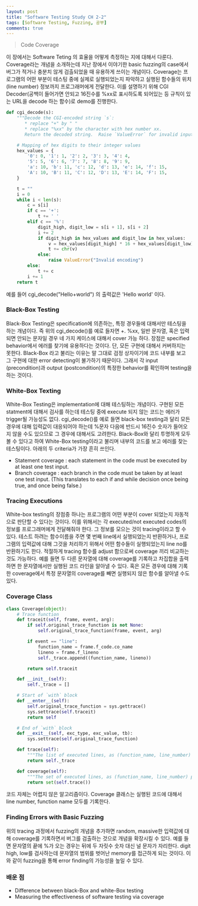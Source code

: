 ```yaml
---
layout: post
title: "Software Testing Study CH 2-2"
tags: [Software Testing, Fuzzing, 공부]
comments: true
---
```


> Code Coverage  

이 장에서는 Software Teting 의 효율을 어떻게 측정하는 지에 대해서 다룬다. Coverage라는 개념을 소개하는데 지난 장에서 이야기한 basic fuzzing의 case에서 버그가 적거나 충분치 않게 검출되었을 때 유용하게 쓰이는 개념이다. Coverage는 프로그램의 어떤 부분이 테스팅 중에 실제로 실행되었는지 파악하고 실행된 함수들의 위치(line number) 정보까지 프로그래머에게 전달한다. 이를 설명하기 위해 CGI Decoder(공백이 들어가면 안되고 16진수를 %xx로 표시하도록 되어있는 등 규칙이 있는 URL을 decode 하는 함수)로 demo를 진행한다.  

~~~python
def cgi_decode(s):
    """Decode the CGI-encoded string `s`:
       * replace "+" by " "
       * replace "%xx" by the character with hex number xx.
       Return the decoded string.  Raise `ValueError` for invalid inputs."""

    # Mapping of hex digits to their integer values
    hex_values = {
        '0': 0, '1': 1, '2': 2, '3': 3, '4': 4,
        '5': 5, '6': 6, '7': 7, '8': 8, '9': 9,
        'a': 10, 'b': 11, 'c': 12, 'd': 13, 'e': 14, 'f': 15,
        'A': 10, 'B': 11, 'C': 12, 'D': 13, 'E': 14, 'F': 15,
    }

    t = ""
    i = 0
    while i < len(s):
        c = s[i]
        if c == '+':
            t += ' '
        elif c == '%':
            digit_high, digit_low = s[i + 1], s[i + 2]
            i += 2
            if digit_high in hex_values and digit_low in hex_values:
                v = hex_values[digit_high] * 16 + hex_values[digit_low]
                t += chr(v)
            else:
                raise ValueError("Invalid encoding")
        else:
            t += c
        i += 1
    return t
~~~

예를 들어 cgi_decode("Hello+world") 의 출력값은 'Hello world' 이다.  

### Black-Box Testing  
Black-Box Testing은 specification에 의존하는, 특정 경우들에 대해서만 테스팅을 하는 개념이다. 즉 위의 cgi_decode()를 예로 들자면 +. %xx, 일반 문자열, 혹은 입력되면 안되는 문자일 경우 네 가지 케이스에 대해서 cover 가능 하다. 장점은 specified behavior에서 에러를 찾기에 유용하다는 것이다. 단, 모든 구현에 대해서 커버하지는 못한다. Black-Box 라고 불리는 이유는 말 그대로 검정 상자이기에 코드 내부를 보고 그 구현에 대한 error detecting이 불가하기 때문이다. 그래서 각 input (precondition)과 output (postcondition)의 특정한 behavior를 확인하며 testing을 하는 것이다.  

### White-Box Texting  
White-Box Testing은 implementation에 대해 테스팅하는 개념이다. 구현된 모든 statment에 대해서 검사를 하는데 테스팅 중에 execute 되지 않는 코드는 에러가 trigger될 가능성도 없다. cgi_decode()를 예로 들면 black-box testing과 달리 모든 경우에 대해 입력값이 대응되어야 하는데 %문자 다음에 반드시 16진수 숫자가 들어오지 않을 수도 있으므로 그 경우에 대해서도 고려한다. Black-Box와 달리 투명하게 모두 볼 수 있다고 하여 White-Box testing이라고 불리며 내부의 코드를 보고 에러를 찾는 테스팅이다. 아래의 두 criteria가 가장 흔히 쓰인다.   

- Statement coverage : each statement in the code must be executed by at least one test input.  
- Branch coverage : each branch in the code must be taken by at least one test input. (This translates to each if and while decision once being true, and once being false.)  

### Tracing Executions  
White-box testing의 장점중 하나는 프로그램의 어떤 부분이 cover 되었는지 자동적으로 판단할 수 있다는 것이다. 이를 위해서는 각 executed/not executed codes의 정보를 프로그래머에게 전달해줘야 한다. 그 정보를 모으는 것이 tracing이라고 할 수 있다. 테스트 하려는 함수이름을 주면 몇 번째 line에서 실행되었는지 반환하거나, 프로그램의 입력값에 대해 그것을 처리하기 위해서 어떤 함수들이 실행되었는지 line no를 반환하기도 한다. 적절하게 tracing 함수를 adjust 함으로써 coverage 끼리 비교하는 것도 가능하다. 예를 들면 두 다른 문자열에 대해 coverage를 기록하고 차집합을 출력하면 한 문자열에서만 실행된 코드 라인을 알아낼 수 있다. 혹은 모든 경우에 대해 기록한 coverage에서 특정 문자열의 coverage를 빼면 실행되지 않은 함수를 알아낼 수도 있다.  

### Coverage Class  

~~~python
class Coverage(object):
    # Trace function
    def traceit(self, frame, event, arg):
        if self.original_trace_function is not None:
            self.original_trace_function(frame, event, arg)

        if event == "line":
            function_name = frame.f_code.co_name
            lineno = frame.f_lineno
            self._trace.append((function_name, lineno))

        return self.traceit

    def __init__(self):
        self._trace = []

    # Start of `with` block
    def __enter__(self):
        self.original_trace_function = sys.gettrace()
        sys.settrace(self.traceit)
        return self

    # End of `with` block
    def __exit__(self, exc_type, exc_value, tb):
        sys.settrace(self.original_trace_function)

    def trace(self):
        """The list of executed lines, as (function_name, line_number) pairs"""
        return self._trace

    def coverage(self):
        """The set of executed lines, as (function_name, line_number) pairs"""
        return set(self.trace())
~~~

코드 자체는 어렵지 않은 알고리즘이다. Coverage 클래스는 실행된 코드에 대해서 line number, function name 모두를 기록한다.  

### Finding Errors with Basic Fuzzing  
위의 tracing 과정에서 fuzzing의 개념을 추가하면 random, massive한 입력값에 대해 coverage를 기록하면서 버그를 검출하는 것으로 개념을 확장시킬 수 있다. 예를 들면 문자열의 끝에 %가 오는 경우는 뒤에 두 자릿수 숫자 대신 널 문자가 자리한다. digit high, low를 검사하는데 문자열의 범위를 벗어난 memory를 접근하게 되는 것이다. 이와 같이 fuzzing을 통해 error finding의 가능성을 높일 수 있다.  

### 배운 점  
- Difference between black-Box and white-Box testing  
- Measuring the effectiveness of software testing via coverage  